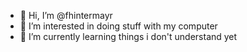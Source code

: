 - 👋 Hi, I’m @fhintermayr
- 👀 I’m interested in doing stuff with my computer
- 🌱 I’m currently learning things i don't understand yet

<!---
fhintermayr/fhintermayr is a ✨ special ✨ repository because its `README.md` (this file) appears on your GitHub profile.
You can click the Preview link to take a look at your changes.
--->
